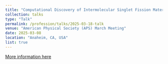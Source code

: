 ```yaml
---
title: "Computational Discovery of Intermolecular Singlet Fission Materials Using Many-Body Perturbation Theory"
collection: talks
type: "Talk"
permalink: /profession/talks/2025-03-18-talk
venue: "American Physical Society (APS) March Meeting"
date: 2025-03-08
location: "Anaheim, CA, USA"
list: true
---
```


[More information here](https://summit.aps.org/events/MAR-F47/5)